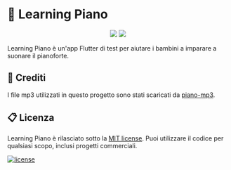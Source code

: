 # 🎹 Learning Piano

<p align="center">
    <a href="https://dart.dev/"><img src="https://img.shields.io/badge/Dart-0175C2?style=for-the-badge&logo=dart&logoColor=white"></a>
    <a href="https://flutter.dev/"><img src="https://img.shields.io/badge/Flutter-02569B?style=for-the-badge&logo=flutter&logoColor=white"></a>
</p>

Learning Piano è un'app Flutter di test per aiutare i bambini a imparare a suonare il pianoforte. 

## 🙌 Crediti

I file mp3 utilizzati in questo progetto sono stati scaricati da [piano-mp3](https://github.com/fuhton/piano-mp3).

## 📋 Licenza

Learning Piano è rilasciato sotto la [MIT license](LICENSE.md). Puoi utilizzare il codice per qualsiasi scopo, inclusi progetti commerciali.

[![license](https://img.shields.io/badge/License-MIT-yellow.svg)](https://opensource.org/licenses/MIT)
